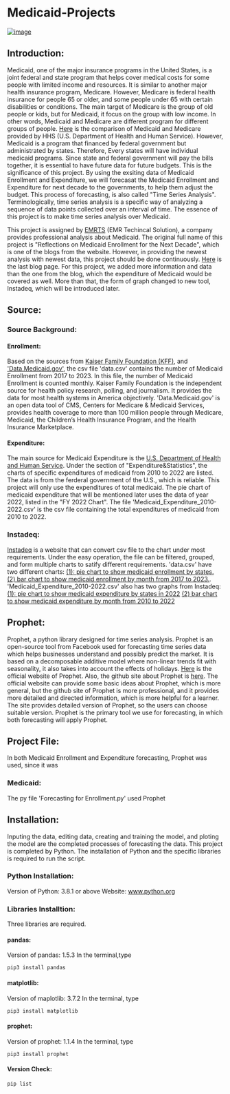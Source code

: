 # Medicaid-Projects
  <a href="https://emrts.us" target="_blank"> ![image](https://github.com/tmwang7324/Medicaid-Analysis/assets/121271571/16e51d9d-e2f7-4e49-b407-1005281d932a) </a>

## Introduction:    
Medicaid, one of the major insurance programs in the United States, is a joint federal and state program that helps cover medical costs for some people with limited income and resources. It is similar to another major health insurance program, Medicare. However, Medicare is federal health insurance for people 65 or older, and some people under 65 with certain disabilities or conditions. The main target of Medicare is the group of old people or kids, but for Medicaid, it focus on the group with low income. In other words, Medicaid and Medicare are different program for different groups of people. [Here](https://www.hhs.gov/answers/medicare-and-medicaid/what-is-the-difference-between-medicare-medicaid/index.html) is the comparison of Medicaid and Medicare provided by HHS (U.S. Department of Health and Human Service). However, Medicaid is a program that financed by federal government but administrated by states. Therefore, Every states will have individual medicaid programs. Since state and federal government will pay the bills together, it is essential to have future data for future budgets. This is the significance of this project. By using the exsiting data of Medicaid Enrollment and Expenditure, we will forecasat the Medicaid Enrollment and Expenditure for next decade to the governments, to help them adjust the budget. This process of forecasting, is also called "Time Series Analysis". Terminologically, time series analysis is a specific way of analyzing a sequence of data points collected over an interval of time. The essence of this project is to make time series analysis over Medicaid. 

This project is assigned by [EMRTS](https://emrts.us/) (EMR Techincal Solution), a company provides professional analysis about Medicaid. The original full name of this project is "Reflections on Medicaid Enrollment for the Next Decade", which is one of the blogs from the website. However, in providing the newest analysis with newest data, this project should be done continuously. [Here](https://emrts.us/2021/07/31/reflections-on-medicaid-enrollment-for-the-next-decade/) is the last blog page. For this project, we added more information and data than the one from the blog, which the expenditure of Medicaid would be covered as well. More than that, the form of graph changed to new tool, Instadeq, which will be introduced later. 


## Source:
### Source Background:
#### Enrollment:
Based on the sources from [Kaiser Family Foundation (KFF)](https://www.kff.org/other/state-indicator/medicaid-and-chip-monthly-enrollment/?currentTimeframe=0&sortModel=%7B%22colId%22:%22Location%22,%22sort%22:%22asc%22%7D), and ['Data.Medicaid.gov'](https://data.medicaid.gov/dataset/6165f45b-ca93-5bb5-9d06-db29c692a360/data), the csv file 'data.csv' contains the number of Medicaid Enrollment from 2017 to 2023. In this file, the number of Medicaid Enrollment is counted monthly. 
Kaiser Family Foundation is the independent source for health policy research, polling, and journalism. It provides the data for most health systems in America objectively. 
'Data.Medicaid.gov' is an open data tool of CMS, Centers for Medicare & Medicaid Services, provides health coverage to more than 100 million people through Medicare, Medicaid, the Children’s Health Insurance Program, and the Health Insurance Marketplace.
#### Expenditure:
The main source for Medicaid Expenditure is the [U.S. Department of Health and Human Service](https://oig.hhs.gov/fraud/medicaid-fraud-control-units-mfcu/). Under the section of "Expenditure&Statistics", the charts of specific expenditures of medicaid from 2010 to 2022 are listed. The data is from the ferderal government of the U.S., which is reliable. This project will only use the expenditures of total medicaid. The pie chart of medicaid expenditure that will be mentioned later uses the data of year 2022, listed in the "FY 2022 Chart". The file 'Medicaid_Expenditure_2010-2022.csv' is the csv file containing the total expenditures of medicaid from 2010 to 2022. 

### Instadeq:
[Instadeq](https://instadeq.com/) is a website that can convert csv file to the chart under most requirements. Under the easy operation, the file can be filtered, grouped, and form multiple charts to satify different requirements.
'data.csv' have two different charts: [(1): pie chart to show medicaid enrollment by states.](https://mmiscloud.us/s/@zyang/medicaid-enrollment-pie/) [(2) bar chart to show medicaid enrollment by month from 2017 to 2023.](https://mmiscloud.us/s/@zyang/medicaid-enrollment-layout-by-report-date/).   
'Medicaid_Expenditure_2010-2022.csv' also has two graphs from Instadeq:[(1): pie chart to show medicaid expenditure by states in 2022](https://mmiscloud.us/s/@zyang/medicaid-expenditure-pie/) [(2) bar chart to show medicaid expenditure by month from 2010 to 2022](https://mmiscloud.us/s/@zyang/medicaid-expenditure-bar/)

## Prophet:
Prophet, a python library designed for time series analysis. Prophet is an open-source tool from Facebook used for forecasting time series data which helps businesses understand and possibly predict the market. It is based on a decomposable additive model where non-linear trends fit with seasonality, it also takes into account the effects of holidays. [Here](https://facebook.github.io/prophet/) is the official website of Prophet. Also, the github site about Prophet is [here](https://github.com/facebook/prophet). The official website can provide some basic ideas about Prophet, which is more general, but the github site of Prophet is more professional, and it provides more detailed and directed information, which is more helpful for a learner. The site provides detailed version of Prophet, so the users can choose suitable version. 
Prophet is the primary tool we use for forecasting, in which both forecasting will apply Prophet. 

## Project File:
In both Medicaid Enrollment and Expenditure forecasting, Prophet was used, since it was 
### Medicaid:
The py file 'Forecasting for Enrollment.py' used Prophet 

## Installation:
Inputing the data, editing data, creating and training the model, and ploting the model are the completed processes of forecasting the data. This project is completed by Python. The installation of Python and the specific libraries is required to run the script.
### Python Installation:
Version of Python: 3.8.1 or above
Website: www.python.org
### Libraries Installtion:
Three libraries are required.
#### **pandas:**
Version of pandas: 1.5.3
In the terminal,type
```
pip3 install pandas
```
#### **matplotlib:**
Version of maplotlib: 3.7.2
In the terminal, type
```
pip3 install matplotlib
```
#### **prophet:**
Version of prophet: 1.1.4
In the terminal, type
```
pip3 install prophet
```
#### **Version Check:**
```
pip list
``` 

